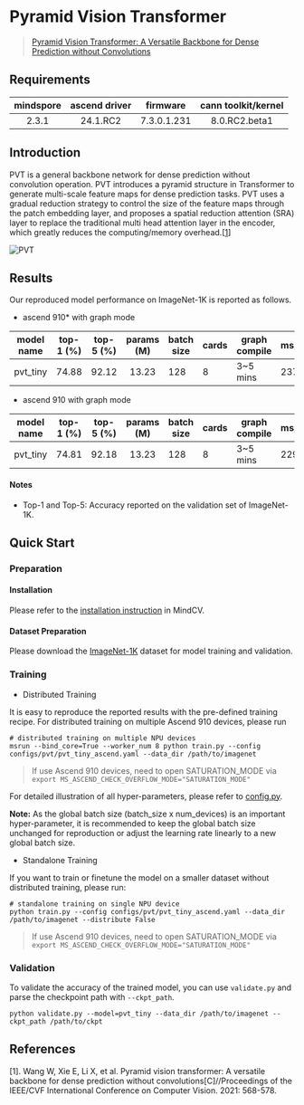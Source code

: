 # Pyramid Vision Transformer

> [Pyramid Vision Transformer: A Versatile Backbone for Dense Prediction without Convolutions](https://arxiv.org/abs/2102.12122)

## Requirements
| mindspore | ascend driver |  firmware   | cann toolkit/kernel |
| :-------: | :-----------: | :---------: | :-----------------: |
|   2.3.1   |   24.1.RC2    | 7.3.0.1.231 |    8.0.RC2.beta1    |

## Introduction

PVT is a general backbone network for dense prediction without convolution operation. PVT introduces a pyramid structure
in Transformer to generate multi-scale feature maps for dense prediction tasks. PVT uses a gradual reduction strategy to
control the size of the feature maps through the patch embedding layer, and proposes a spatial reduction attention (SRA)
layer to replace the traditional multi head attention layer in the encoder, which greatly reduces the computing/memory
overhead.[[1](#References)]

![PVT](https://user-images.githubusercontent.com/74176172/210046926-2322161b-a963-4603-b3cb-86ecdca41262.png)

## Results

Our reproduced model performance on ImageNet-1K is reported as follows.

- ascend 910* with graph mode

<div align="center">



| model name | top-1 (%) | top-5 (%) | params (M) | batch size | cards | graph compile | ms/step | jit_level | recipe                                                                                     | download                                                                                          |
| :--------: | :-------: | :-------: | :--------: | ---------- | ----- | ------------- | ------- | --------- | ------------------------------------------------------------------------------------------ | ------------------------------------------------------------------------------------------------- |
|  pvt_tiny  |   74.88   |   92.12   |   13.23    | 128        | 8     | 3~5 mins      | 237.5   | O2        | [yaml](https://github.com/mindspore-lab/mindcv/blob/main/configs/pvt/pvt_tiny_ascend.yaml) | [weights](https://download-mindspore.osinfra.cn/toolkits/mindcv/pvt/pvt_tiny-6676051f-910v2.ckpt) |

</div>

- ascend 910 with graph mode

<div align="center">



| model name | top-1 (%) | top-5 (%) | params (M) | batch size | cards | graph compile | ms/step | jit_level | recipe                                                                                     | download                                                                            |
| :--------: | :-------: | :-------: | :--------: | ---------- | ----- | ------------- | ------- | --------- | ------------------------------------------------------------------------------------------ | ----------------------------------------------------------------------------------- |
|  pvt_tiny  |   74.81   |   92.18   |   13.23    | 128        | 8     | 3~5 mins      | 229.63  | O2        | [yaml](https://github.com/mindspore-lab/mindcv/blob/main/configs/pvt/pvt_tiny_ascend.yaml) | [weights](https://download.mindspore.cn/toolkits/mindcv/pvt/pvt_tiny-6abb953d.ckpt) |

</div>

#### Notes

- Top-1 and Top-5: Accuracy reported on the validation set of ImageNet-1K.

## Quick Start

### Preparation

#### Installation

Please refer to the [installation instruction](https://mindspore-lab.github.io/mindcv/installation/) in MindCV.

#### Dataset Preparation

Please download the [ImageNet-1K](https://www.image-net.org/challenges/LSVRC/2012/index.php) dataset for model training
and validation.

### Training

- Distributed Training

It is easy to reproduce the reported results with the pre-defined training recipe. For distributed training on multiple
Ascend 910 devices, please run

```shell
# distributed training on multiple NPU devices
msrun --bind_core=True --worker_num 8 python train.py --config configs/pvt/pvt_tiny_ascend.yaml --data_dir /path/to/imagenet
```

> If use Ascend 910 devices, need to open SATURATION_MODE via `export MS_ASCEND_CHECK_OVERFLOW_MODE="SATURATION_MODE"`


For detailed illustration of all hyper-parameters, please refer
to [config.py](https://github.com/mindspore-lab/mindcv/blob/main/config.py).

**Note:** As the global batch size (batch_size x num_devices) is an important hyper-parameter, it is recommended to keep
the global batch size unchanged for reproduction or adjust the learning rate linearly to a new global batch size.

* Standalone Training

If you want to train or finetune the model on a smaller dataset without distributed training, please run:

```shell
# standalone training on single NPU device
python train.py --config configs/pvt/pvt_tiny_ascend.yaml --data_dir /path/to/imagenet --distribute False
```

> If use Ascend 910 devices, need to open SATURATION_MODE via `export MS_ASCEND_CHECK_OVERFLOW_MODE="SATURATION_MODE"`

### Validation

To validate the accuracy of the trained model, you can use `validate.py` and parse the checkpoint path
with `--ckpt_path`.

```shell
python validate.py --model=pvt_tiny --data_dir /path/to/imagenet --ckpt_path /path/to/ckpt
```


## References

[1]. Wang W, Xie E, Li X, et al. Pyramid vision transformer: A versatile backbone for dense prediction without
convolutions[C]//Proceedings of the IEEE/CVF International Conference on Computer Vision. 2021: 568-578.
